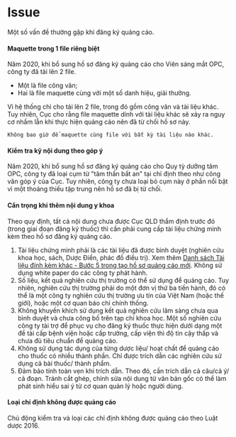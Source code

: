 # Issue
Một số vấn đề thường gặp khi đăng ký quảng cáo.
#### Maquette trong 1 file riêng biệt
Năm 2020, khi bổ sung hồ sơ đăng ký quảng cáo cho Viên sáng mắt OPC, công ty đã tải lên 2 file. 
- Một là file công văn; 
- Hai là file maquette cùng với một số danh hiệu, giải thưởng.

Vì hệ thống chỉ cho tải lên 2 file, trong đó gồm công văn và tài liệu khác. Tuy nhiên, Cục cho rằng file maquette dính với tài liệu khác sẽ xảy ra nguy cơ nhầm lẫn khi thực hiện quảng cáo nên đã từ chối hồ sơ này.

```
Không bao giờ để maquette cùng file với bất kỳ tài liệu nào khác.
```

#### Kiểm tra kỹ nội dung theo góp ý
Năm 2020, khi bổ sung hồ sơ đăng ký quảng cáo cho Quy tỳ dưỡng tâm OPC, công ty đã loại cụm từ "tâm thần bất an" tại chỉ định theo như công văn góp ý của Cục. Tuy nhiên, công ty chưa loại bỏ cụm này ở phần nổi bật vì một thoáng thiếu tập trung nên hồ sơ đã bị từ chối.

#### Cẩn trọng khi thêm nội dung y khoa
Theo quy định, tất cả nội dung chưa được Cục QLD thẩm định trước đó (trong giai đoạn đăng ký thuốc) thì cần phải cung cấp tài liệu chứng minh kèm theo hồ sơ đăng ký quảng cáo.
1. Tài liệu chứng minh phải là các tài liệu đã được bình duyệt (nghiên cứu khoa học, sách, Dược Điển, phác đồ điều trị). Xem thêm [Danh sách Tài liệu đính kèm khác - Bước 5 trong tạo hồ sơ quảng cáo mới](./medicine-application.html#tao-moi-ho-so).
Không sử dụng white paper do các công ty phát hành.
2. Số liệu, kết quả nghiên cứu thị trường có thể sử dụng để quảng cáo. Tuy nhiên, nghiên cứu thị trường phải do một đơn vị thứ ba tiến hành, đó có thể là một công ty nghiên cứu thị trường ưu tín của Việt Nam (hoặc thế giới), hoặc một cơ quan báo chí chính thống.
3. Không khuyến khích sử dụng kết quả nghiên cứu lâm sàng chưa qua bình duyệt và chưa công bố trên tạp chí khoa học. Một số nghiên cứu công ty tài trợ để phục vụ cho đăng ký thuốc thực hiện dưới dạng một đề tài cấp bệnh viện hoặc cấp trường, cấp viện thì độ tin cậy thấp và chưa đủ tiêu chuẩn để quảng cáo.
4. Không sử dụng tác dụng của từng dược liệu/ hoạt chất để quảng cáo cho thuốc có nhiều thành phần. Chỉ được trích dẫn các nghiên cứu sử dụng cả bài thuốc/ thành phẩm.
5. Đảm bảo tính toàn vẹn khi trích dẫn. Theo đó, cần trích dẫn cả câu/cả ý/ cả đoạn. Tránh cắt ghép, chỉnh sửa nội dung từ văn bản gốc có thể làm phát sinh hiểu sai ý từ cơ quan quản lý hoặc người dùng.

#### Loại chỉ định không được quảng cáo
Chủ động kiểm tra và loại các chỉ định không được quảng cáo theo Luật dược 2016.